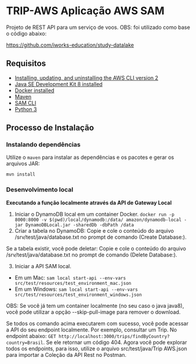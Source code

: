 # TRIP-AWS Aplicação AWS SAM

Projeto de REST API para um serviço de voos.
OBS: foi utilizado como base o código abaixo:

https://github.com/iworks-education/study-datalake

## Requisitos

* [Installing, updating, and uninstalling the AWS CLI version 2](https://docs.aws.amazon.com/cli/latest/userguide/install-cliv2.html)
* [Java SE Development Kit 8 installed](http://www.oracle.com/technetwork/java/javase/downloads/jdk8-downloads-2133151.html)
* [Docker installed](https://www.docker.com/community-edition)
* [Maven](https://maven.apache.org/install.html)
* [SAM CLI](https://github.com/awslabs/aws-sam-cli)
* [Python 3](https://docs.python.org/3/)

## Processo de Instalação

### Instalando dependências

Utilize o `maven` para instalar as dependências e os pacotes e gerar os arquivos JAR:

```bash
mvn install
```

### Desenvolvimento local

**Executando a função localmente através da API de Gateway Local**
1. Iniciar o DynamoDB local em um container Docker. `docker run -p 8000:8000 -v $(pwd)/local/dynamodb:/data/ amazon/dynamodb-local -jar DynamoDBLocal.jar -sharedDb -dbPath /data`
2. Criar a tabela no DynamoDB:
Copie e cole o conteúdo do arquivo /srv/test/java/database.txt no prompt de comando (Create Database:).

Se a tabela existir, você pode deletar:
Copie e cole o conteúdo do arquivo /srv/test/java/database.txt no prompt de comando (Delete Database:).


3. Iniciar a API SAM local.
 - Em um Mac: `sam local start-api --env-vars src/test/resources/test_environment_mac.json`
 - Em um Windows: `sam local start-api --env-vars src/test/resources/test_environment_windows.json`
 
 OBS:  Se você já tem um container localmente (no seu caso o java java8), você pode utilizar a opção --skip-pull-image para remover o download.

Se todos os comando acima executarem com sucesso, você pode acessar a API do seu endpoint localmente. Por exemplo, consultar um Trip. No endpoint abaixo:
`GET http://localhost:3000/trips/findByCountry?country=Brasil`.
Se ele retornar um código 404. Agora você pode explorar todos os endpoints, para isso, utilize o arquivo src/test/java/Trip AWS.json para importar a Coleção da API Rest no Postman.
